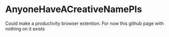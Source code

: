 # AnyoneHaveACreativeNamePls
Could make a productivity browser extention. For now this github page with nothing on it exists
